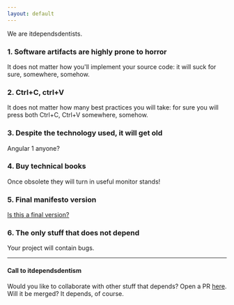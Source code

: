 ```yaml
---
layout: default
---
```


We are itdependsdentists.

### 1. Software artifacts are highly prone to horror
It does not matter how you'll implement your source code: it will suck for sure, somewhere, somehow.

### 2. Ctrl+C, ctrl+V
It does not matter how many best practices you will take: for sure you will press both Ctrl+C, Ctrl+V somewhere, somehow.

### 3. Despite the technology used, it will get old
Angular 1 anyone?

### 4. Buy technical books
Once obsolete they will turn in useful monitor stands!

### 5. Final manifesto version
[Is this a final version?](it_depends.html)

### 6. The only stuff that does not depend
Your project will contain bugs.

---

#### Call to itdependsdentism
Would you like to collaborate with other stuff that depends? Open a PR [here](https://github.com/itdependsmanifesto/itdependsmanifesto.github.io/pulls). Will it be merged? It depends, of course. 

